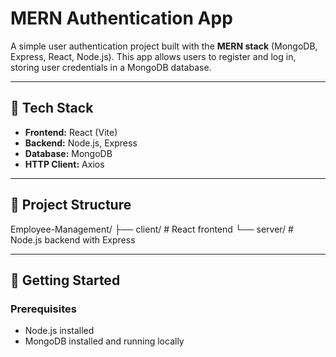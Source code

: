 # MERN Authentication App

A simple user authentication project built with the **MERN stack** (MongoDB, Express, React, Node.js). This app allows users to register and log in, storing user credentials in a MongoDB database.

---

## 🔧 Tech Stack

- **Frontend:** React (Vite)
- **Backend:** Node.js, Express
- **Database:** MongoDB
- **HTTP Client:** Axios

---

## 📁 Project Structure

Employee-Management/
├── client/ # React frontend
└── server/ # Node.js backend with Express

---

## 🚀 Getting Started

### Prerequisites

- Node.js installed
- MongoDB installed and running locally

